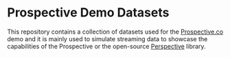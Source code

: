 # Prospective Demo Datasets

This repository contains a collection of datasets used for the [Prospective.co](https://prospective.co) demo and it is mainly used to simulate streaming data to showcase the capabilities of the Prospective or the open-source [Perspective](https://perspective.finos.org) library.

